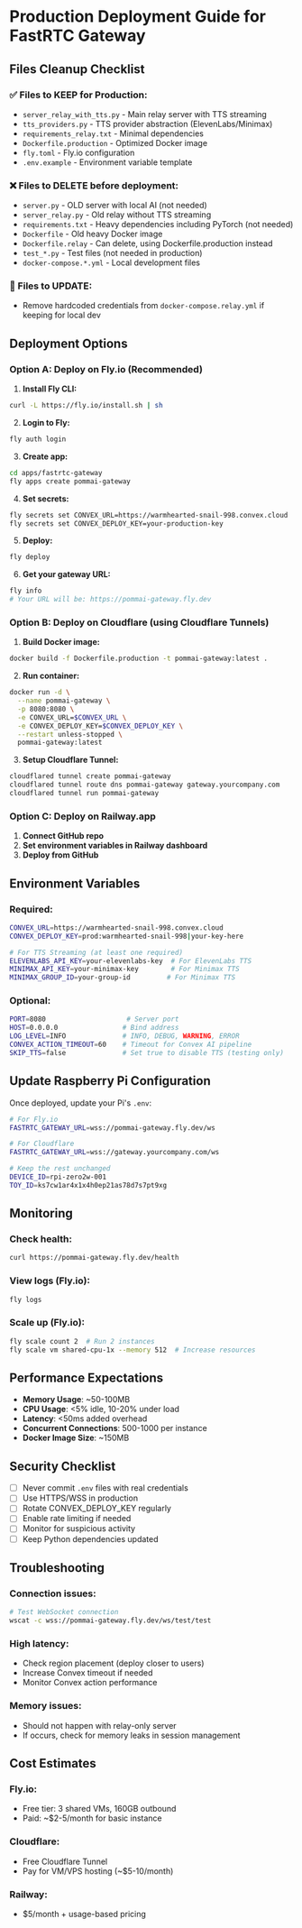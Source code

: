 # Production Deployment Guide for FastRTC Gateway

## Files Cleanup Checklist

### ✅ Files to KEEP for Production:
- `server_relay_with_tts.py` - Main relay server with TTS streaming
- `tts_providers.py` - TTS provider abstraction (ElevenLabs/Minimax)
- `requirements_relay.txt` - Minimal dependencies
- `Dockerfile.production` - Optimized Docker image
- `fly.toml` - Fly.io configuration
- `.env.example` - Environment variable template

### ❌ Files to DELETE before deployment:
- `server.py` - OLD server with local AI (not needed)
- `server_relay.py` - Old relay without TTS streaming
- `requirements.txt` - Heavy dependencies including PyTorch (not needed)
- `Dockerfile` - Old heavy Docker image
- `Dockerfile.relay` - Can delete, using Dockerfile.production instead
- `test_*.py` - Test files (not needed in production)
- `docker-compose.*.yml` - Local development files

### 📝 Files to UPDATE:
- Remove hardcoded credentials from `docker-compose.relay.yml` if keeping for local dev

## Deployment Options

### Option A: Deploy on Fly.io (Recommended)

1. **Install Fly CLI:**
```bash
curl -L https://fly.io/install.sh | sh
```

2. **Login to Fly:**
```bash
fly auth login
```

3. **Create app:**
```bash
cd apps/fastrtc-gateway
fly apps create pommai-gateway
```

4. **Set secrets:**
```bash
fly secrets set CONVEX_URL=https://warmhearted-snail-998.convex.cloud
fly secrets set CONVEX_DEPLOY_KEY=your-production-key
```

5. **Deploy:**
```bash
fly deploy
```

6. **Get your gateway URL:**
```bash
fly info
# Your URL will be: https://pommai-gateway.fly.dev
```

### Option B: Deploy on Cloudflare (using Cloudflare Tunnels)

1. **Build Docker image:**
```bash
docker build -f Dockerfile.production -t pommai-gateway:latest .
```

2. **Run container:**
```bash
docker run -d \
  --name pommai-gateway \
  -p 8080:8080 \
  -e CONVEX_URL=$CONVEX_URL \
  -e CONVEX_DEPLOY_KEY=$CONVEX_DEPLOY_KEY \
  --restart unless-stopped \
  pommai-gateway:latest
```

3. **Setup Cloudflare Tunnel:**
```bash
cloudflared tunnel create pommai-gateway
cloudflared tunnel route dns pommai-gateway gateway.yourcompany.com
cloudflared tunnel run pommai-gateway
```

### Option C: Deploy on Railway.app

1. **Connect GitHub repo**
2. **Set environment variables in Railway dashboard**
3. **Deploy from GitHub**

## Environment Variables

### Required:
```bash
CONVEX_URL=https://warmhearted-snail-998.convex.cloud
CONVEX_DEPLOY_KEY=prod:warmhearted-snail-998|your-key-here

# For TTS Streaming (at least one required)
ELEVENLABS_API_KEY=your-elevenlabs-key  # For ElevenLabs TTS
MINIMAX_API_KEY=your-minimax-key        # For Minimax TTS
MINIMAX_GROUP_ID=your-group-id         # For Minimax TTS
```

### Optional:
```bash
PORT=8080                    # Server port
HOST=0.0.0.0                # Bind address
LOG_LEVEL=INFO              # INFO, DEBUG, WARNING, ERROR
CONVEX_ACTION_TIMEOUT=60    # Timeout for Convex AI pipeline
SKIP_TTS=false              # Set true to disable TTS (testing only)
```

## Update Raspberry Pi Configuration

Once deployed, update your Pi's `.env`:
```bash
# For Fly.io
FASTRTC_GATEWAY_URL=wss://pommai-gateway.fly.dev/ws

# For Cloudflare
FASTRTC_GATEWAY_URL=wss://gateway.yourcompany.com/ws

# Keep the rest unchanged
DEVICE_ID=rpi-zero2w-001
TOY_ID=ks7cw1ar4x1x4h0ep21as78d7s7pt9xg
```

## Monitoring

### Check health:
```bash
curl https://pommai-gateway.fly.dev/health
```

### View logs (Fly.io):
```bash
fly logs
```

### Scale up (Fly.io):
```bash
fly scale count 2  # Run 2 instances
fly scale vm shared-cpu-1x --memory 512  # Increase resources
```

## Performance Expectations

- **Memory Usage**: ~50-100MB
- **CPU Usage**: <5% idle, 10-20% under load
- **Latency**: <50ms added overhead
- **Concurrent Connections**: 500-1000 per instance
- **Docker Image Size**: ~150MB

## Security Checklist

- [ ] Never commit `.env` files with real credentials
- [ ] Use HTTPS/WSS in production
- [ ] Rotate CONVEX_DEPLOY_KEY regularly
- [ ] Enable rate limiting if needed
- [ ] Monitor for suspicious activity
- [ ] Keep Python dependencies updated

## Troubleshooting

### Connection issues:
```bash
# Test WebSocket connection
wscat -c wss://pommai-gateway.fly.dev/ws/test/test
```

### High latency:
- Check region placement (deploy closer to users)
- Increase Convex timeout if needed
- Monitor Convex action performance

### Memory issues:
- Should not happen with relay-only server
- If occurs, check for memory leaks in session management

## Cost Estimates

### Fly.io:
- Free tier: 3 shared VMs, 160GB outbound
- Paid: ~$2-5/month for basic instance

### Cloudflare:
- Free Cloudflare Tunnel
- Pay for VM/VPS hosting (~$5-10/month)

### Railway:
- $5/month + usage-based pricing
